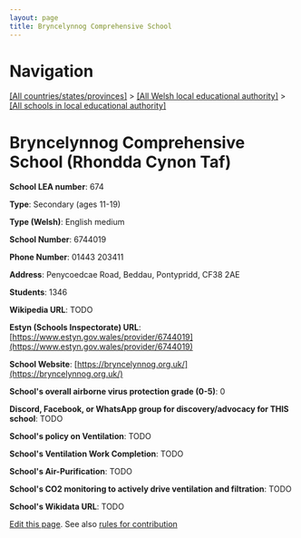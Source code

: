 ```yaml
---
layout: page
title: Bryncelynnog Comprehensive School
---
```

# Navigation

[[All countries/states/provinces]](../../..) > [[All Welsh local educational authority]](../..) > [[All schools in local educational authority]](..)

# Bryncelynnog Comprehensive School (Rhondda Cynon Taf)

**School LEA number**: 674

**Type**: Secondary (ages 11-19)

**Type (Welsh)**: English medium

**School Number**: 6744019

**Phone Number**: 01443 203411

**Address**: Penycoedcae Road, Beddau, Pontypridd, CF38 2AE

**Students**: 1346

**Wikipedia URL**: TODO

**Estyn (Schools Inspectorate) URL**: [https://www.estyn.gov.wales/provider/6744019](https://www.estyn.gov.wales/provider/6744019)

**School Website**: [https://bryncelynnog.org.uk/](https://bryncelynnog.org.uk/)

**School's overall airborne virus protection grade (0-5)**: 0

**Discord, Facebook, or WhatsApp group for discovery/advocacy for THIS school**: TODO

**School's policy on Ventilation**: TODO

**School's Ventilation Work Completion**: TODO

**School's Air-Purification**: TODO

**School's CO2 monitoring to actively drive ventilation and filtration**: TODO

**School's Wikidata URL**: TODO




[Edit this page](https://github.com/ventilate-schools/Wales/edit/prif/./Rhondda_Cynon_Taf/Bryncelynnog_Comprehensive_School.md). See also [rules for contribution](../../../contribution-rules/)